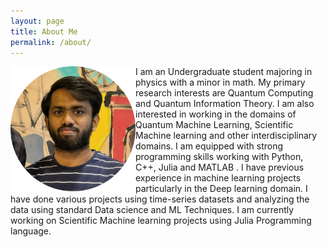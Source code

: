 ```yaml
---
layout: page
title: About Me
permalink: /about/
---
```


 
<img align="left" width="200" height="200" src="https://github.com/sandeshkatakam/My-Machine_learning-Blog/blob/master/images/profilepicround.png">
I am an Undergraduate student majoring in physics with a minor in math. My primary research interests are Quantum Computing and Quantum Information Theory. I am also interested in working in the domains of Quantum Machine Learning, Scientific Machine learning and other interdisciplinary domains. I am equipped with strong programming skills working with Python, C++, Julia and MATLAB . I have previous experience in machine learning projects particularly in the Deep learning domain. I have done various projects using time-series datasets and analyzing the data using standard Data science and ML Techniques. I am currently working on Scientific Machine learning projects using Julia Programming language.

[^1]:a blogging platform that natively supports Jupyter notebooks in addition to other formats.
